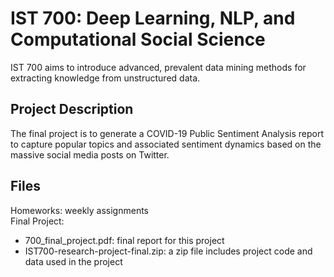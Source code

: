 # IST 700: Deep Learning, NLP, and Computational Social Science 
IST 700 aims to introduce advanced, prevalent data mining methods for extracting knowledge from unstructured data.

## Project Description
The final project is to generate a COVID-19 Public Sentiment Analysis report to capture popular topics and associated sentiment dynamics based on the massive social media posts on Twitter.

## Files
Homeworks: weekly assignments <br>
Final Project: <br>
- 700_final_project.pdf: final report for this project<br>
- IST700-research-project-final.zip: a zip file includes project code and data used in the project<br>
